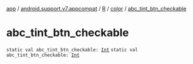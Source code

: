 [app](../../../index.md) / [android.support.v7.appcompat](../../index.md) / [R](../index.md) / [color](index.md) / [abc_tint_btn_checkable](.)

# abc_tint_btn_checkable

`static val abc_tint_btn_checkable: `[`Int`](https://kotlinlang.org/api/latest/jvm/stdlib/kotlin/-int/index.html)
`static val abc_tint_btn_checkable: `[`Int`](https://kotlinlang.org/api/latest/jvm/stdlib/kotlin/-int/index.html)